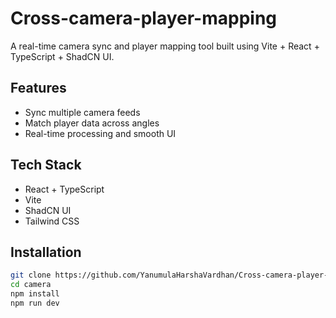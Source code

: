 # Cross-camera-player-mapping

A real-time camera sync and player mapping tool built using Vite + React + TypeScript + ShadCN UI.

## Features

- Sync multiple camera feeds
- Match player data across angles
- Real-time processing and smooth UI

##  Tech Stack

- React + TypeScript
- Vite
- ShadCN UI
- Tailwind CSS

## Installation

```bash
git clone https://github.com/YanumulaHarshaVardhan/Cross-camera-player-mapping.git
cd camera
npm install
npm run dev
